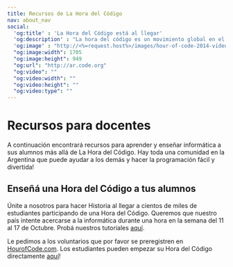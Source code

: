 ```yaml
---
title: Recursos de La Hora del Código
nav: about_nav
social:
  'og:title' : 'La Hora del Código está al llegar'
  'og:description' : "La hora del código es un movimiento global en el que participan decenas de millones de estudiantes en más de 180 países y en más de 30 idiomas, con edades entre 4 y 104 años."
  'og:image' : "http://<%=request.host%>/images/hour-of-code-2014-video-thumbnail.jpg"
  "og:image:width": 1705
  "og:image:height": 949
  "og:url": "http://ar.code.org"
  "og:video": ""
  "og:video:width": ""
  "og:video:height": ""
  "og:video:type": ""
---
```


# Recursos para docentes

A continuación encontrará recursos para aprender y enseñar informática a sus alumnos más allá de La Hora del Código. Hay toda una comunidad en la Argentina que puede ayudar a los demás y hacer la programación fácil y divertida! 

## Enseñá una Hora del Código a tus alumnos 

Únite a nosotros para hacer Historia al llegar a cientos de miles de estudiantes participando de una Hora del Código. Queremos que nuestro país intente acercarse a la informática durante una hora en la semana del 11 al 17 de Octubre. Probá nuestros tutoriales [aquí](/learn).

Le pedimos a los voluntarios que por favor se preregistren en [HourofCode.com](http://www.hourofcode.com). Los estudiantes pueden empezar su Hora del Código directamente [aquí](/learn)!

